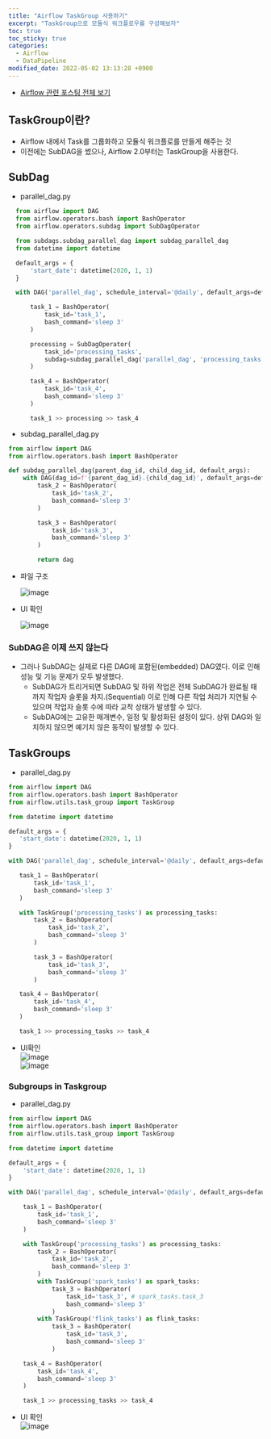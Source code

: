 ```yaml
---
title: "Airflow TaskGroup 사용하기"
excerpt: "TaskGroup으로 모듈식 워크플로우를 구성해보자"
toc: true
toc_sticky: true
categories:
  - Airflow
  - DataPipeline
modified_date: 2022-05-02 13:13:28 +0900
---
```

- [Airflow 관련 포스팅 전체 보기](https://dasoldasol.github.io/airflow/datapipeline/airflow-linklist/)


## TaskGroup이란? 
- Airflow 내에서 Task를 그룹화하고 모듈식 워크플로를 만들게 해주는 것 
- 이전에는 SubDAG을 썼으나, Airflow 2.0부터는 TaskGroup을 사용한다. 

## SubDag 
- parallel_dag.py    
```python
  from airflow import DAG
  from airflow.operators.bash import BashOperator
  from airflow.operators.subdag import SubDagOperator

  from subdags.subdag_parallel_dag import subdag_parallel_dag
  from datetime import datetime

  default_args = {
      'start_date': datetime(2020, 1, 1)
  }

  with DAG('parallel_dag', schedule_interval='@daily', default_args=default_args, catchup=False) as dag:

      task_1 = BashOperator(
          task_id='task_1',
          bash_command='sleep 3'
      )

      processing = SubDagOperator(
          task_id='processing_tasks',
          subdag=subdag_parallel_dag('parallel_dag', 'processing_tasks', default_args)
      )

      task_4 = BashOperator(
          task_id='task_4',
          bash_command='sleep 3'
      )

      task_1 >> processing >> task_4
```
    
- subdag_parallel_dag.py    
```python
from airflow import DAG
from airflow.operators.bash import BashOperator

def subdag_parallel_dag(parent_dag_id, child_dag_id, default_args):
    with DAG(dag_id=f'{parent_dag_id}.{child_dag_id}', default_args=default_args) as dag:
        task_2 = BashOperator(
            task_id='task_2',
            bash_command='sleep 3'
        )

        task_3 = BashOperator(
            task_id='task_3',
            bash_command='sleep 3'
        )

        return dag
```
    
- 파일 구조         
     
  ![image](https://user-images.githubusercontent.com/29423260/166177208-2c54d546-329d-447d-9a83-90311821e977.png)

- UI 확인   
     
  ![image](https://user-images.githubusercontent.com/29423260/166177234-2656a8a2-a9da-467f-9cf1-4695331c1606.png)

### SubDAG은 이제 쓰지 않는다 
- 그러나 SubDAG는 실제로 다른 DAG에 포함된(embedded) DAG였다. 이로 인해 성능 및 기능 문제가 모두 발생했다.
  - SubDAG가 트리거되면 SubDAG 및 하위 작업은 전체 SubDAG가 완료될 때까지 작업자 슬롯을 차지.(Sequential) 이로 인해 다른 작업 처리가 지연될 수 있으며 작업자 슬롯 수에 따라 교착 상태가 발생할 수 있다.
  - SubDAG에는 고유한 매개변수, 일정 및 활성화된 설정이 있다. 상위 DAG와 일치하지 않으면 예기치 않은 동작이 발생할 수 있다.
 
 ## TaskGroups 
 - parallel_dag.py    
 ```python
 from airflow import DAG
from airflow.operators.bash import BashOperator
from airflow.utils.task_group import TaskGroup

from datetime import datetime

default_args = {
    'start_date': datetime(2020, 1, 1)
}

with DAG('parallel_dag', schedule_interval='@daily', default_args=default_args, catchup=False) as dag:

    task_1 = BashOperator(
        task_id='task_1',
        bash_command='sleep 3'
    )

    with TaskGroup('processing_tasks') as processing_tasks:
        task_2 = BashOperator(
            task_id='task_2',
            bash_command='sleep 3'
        )

        task_3 = BashOperator(
            task_id='task_3',
            bash_command='sleep 3'
        )

    task_4 = BashOperator(
        task_id='task_4',
        bash_command='sleep 3'
    )

    task_1 >> processing_tasks >> task_4
 ```
     
 - UI확인     
  ![image](https://user-images.githubusercontent.com/29423260/166183104-92a57c65-19e2-472d-aa13-2215f5f87c84.png)    
  ![image](https://user-images.githubusercontent.com/29423260/166183134-b17a5722-3bee-4469-91d9-72181288d351.png)
      
    
### Subgroups in Taskgroup
- parallel_dag.py    
```python
from airflow import DAG
from airflow.operators.bash import BashOperator
from airflow.utils.task_group import TaskGroup

from datetime import datetime

default_args = {
    'start_date': datetime(2020, 1, 1)
}

with DAG('parallel_dag', schedule_interval='@daily', default_args=default_args, catchup=False) as dag:

    task_1 = BashOperator(
        task_id='task_1',
        bash_command='sleep 3'
    )

    with TaskGroup('processing_tasks') as processing_tasks:
        task_2 = BashOperator(
            task_id='task_2',
            bash_command='sleep 3'
        )
        with TaskGroup('spark_tasks') as spark_tasks:
            task_3 = BashOperator(
                task_id='task_3', # spark_tasks.task_3
                bash_command='sleep 3'
            )
        with TaskGroup('flink_tasks') as flink_tasks:
            task_3 = BashOperator(
                task_id='task_3',
                bash_command='sleep 3'
            )

    task_4 = BashOperator(
        task_id='task_4',
        bash_command='sleep 3'
    )

    task_1 >> processing_tasks >> task_4
```

- UI 확인     
  ![image](https://user-images.githubusercontent.com/29423260/166183748-68c54993-d83d-4c8c-82d2-3f245ae5d1c1.png)

